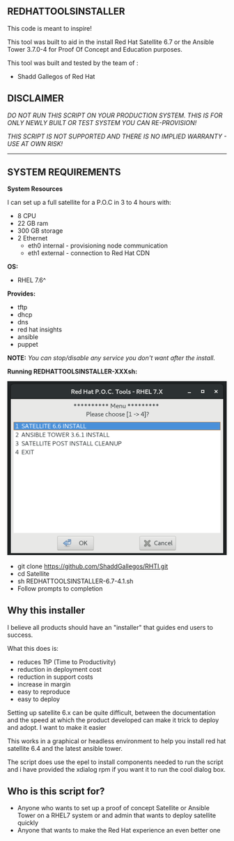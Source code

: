 REDHATTOOLSINSTALLER
--------------------

This code is meant to inspire!

This tool was built to aid in the install Red Hat Satellite 6.7 or the Ansible Tower 3.7.0-4 for Proof Of Concept and Education purposes.

This tool was built and tested by the team of :

* Shadd Gallegos of Red Hat 

**DISCLAIMER**
----------------------------------------------

*DO NOT RUN THIS SCRIPT ON YOUR PRODUCTION SYSTEM. THIS IS FOR ONLY NEWLY BUILT OR TEST SYSTEM YOU CAN RE-PROVISION!*

*THIS SCRIPT IS NOT SUPPORTED AND THERE IS NO IMPLIED WARRANTY - USE AT OWN RISK!*

----------------------------------------------

## SYSTEM REQUIREMENTS

**System Resources**

I can set up a full satellite for a P.O.C in 3 to 4 hours with:

* 8 CPU
* 22 GB ram 
* 300 GB storage
* 2 Ethernet
    * eth0 internal - provisioning node communication
    * eth1 external - connection to Red Hat CDN

**OS:**
* RHEL 7.6^

**Provides:** 

* tftp
* dhcp
* dns
* red hat insights
* ansible 
* puppet
      
**NOTE:** *You can stop/disable any service you don't want after the install.*

**Running REDHATTOOLSINSTALLER-XXXsh:** 

![REDHATTOOLSINSTALLER-6.7](./PNG/REDHATTOOLSINSTALLER-6.7.png)

* git clone https://github.com/ShaddGallegos/RHTI.git
* cd Satellite
* sh REDHATTOOLSINSTALLER-6.7-4.1.sh
* Follow prompts to completion 

## Why this installer

I believe all products should have an "installer" that guides end users to success. 

What this does is:

* reduces TtP (Time to Productivity)
* reduction in deployment cost
* reduction in support costs
* increase in margin
* easy to reproduce 
* easy to deploy 
      
Setting up satellite 6.x can be quite difficult, between the documentation and the speed at which the product developed can make it trick to deploy and adopt. I want to make it easier 

This works in a graphical or headless environment to help you install red hat satellite 6.4 and the latest ansible tower.

The script does use the epel to install components needed to run the script and i have provided the xdialog rpm if you want it to run the cool dialog box.

## Who is this script for?

* Anyone who wants to set up a proof of concept Satellite or Ansible Tower on a RHEL7 system or and admin that wants to deploy satellite quickly
* Anyone that wants to make the Red Hat experience an even better one 


  
